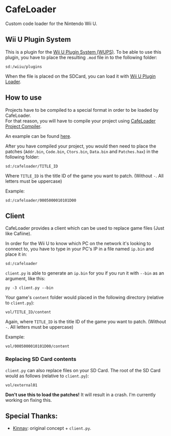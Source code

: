 # CafeLoader
Custom code loader for the Nintendo Wii U.

## Wii U Plugin System
This is a plugin for the [Wii U Plugin System (WUPS)](https://github.com/Maschell/WiiUPluginSystem). To be able to use this plugin, you have to place the resulting `.mod` file in to the following folder:

```
sd:/wiiu/plugins
```  

When the file is placed on the SDCard, you can load it with [Wii U Plugin Loader](https://github.com/Maschell/WiiUPluginLoader).

## How to use
Projects have to be compiled to a special format in order to be loaded by CafeLoader.  
For that reason, you will have to compile your project using [CafeLoader Project Compiler](https://github.com/aboood40091/CafeLoader-Project-Compiler).  

An example can be found [here](https://github.com/aboood40091/NSMBU-haxx).  

After you have compiled your project, you would then need to place the patches (``Addr.bin``, ``Code.bin``, ``Ctors.bin``, ``Data.bin`` and ``Patches.hax``) in the following folder:

```
sd:/cafeloader/TITLE_ID
```  

Where ``TITLE_ID`` is the title ID of the game you want to patch. (Without ``-``. All letters must be uppercase)  

Example:

```
sd:/cafeloader/0005000010101D00
```

## Client
CafeLoader provides a client which can be used to replace game files (Just like Cafiine).  

In order for the Wii U to know which PC on the network it's looking to connect to, you have to type in your PC's IP in a file named ``ip.bin`` and place it in:

```
sd:/cafeloader
```  

``client.py`` is able to generate an ``ip.bin`` for you if you run it with ``--bin`` as an argument, like this:

```
py -3 client.py --bin
```  

Your game's ``content`` folder would placed in the following directory (relative to ``client.py``):

```
vol/TITLE_ID/content
```  

Again, where ``TITLE_ID`` is the title ID of the game you want to patch. (Without ``-``. All letters must be uppercase)  

Example:

```
vol/0005000010101D00/content
```

### Replacing SD Card contents
``client.py`` can also replace files on your SD Card. The root of the SD Card would as follows (relative to ``client.py``):

```
vol/external01
```  

**Don't use this to load the patches!** It will result in a crash. I'm currently working on fixing this.


## Special Thanks:
* [Kinnay](https://github.com/Kinnay): original concept + ``client.py``.